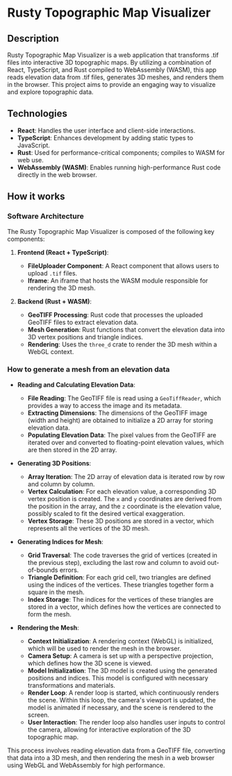 # Rusty Topographic Map Visualizer

## Description

Rusty Topographic Map Visualizer is a web application that transforms .tif files into interactive 3D topographic maps. By utilizing a combination of React, TypeScript, and Rust compiled to WebAssembly (WASM), this app reads elevation data from .tif files, generates 3D meshes, and renders them in the browser. This project aims to provide an engaging way to visualize and explore topographic data.

## Technologies

- **React**: Handles the user interface and client-side interactions.
- **TypeScript**: Enhances development by adding static types to JavaScript.
- **Rust**: Used for performance-critical components; compiles to WASM for web use.
- **WebAssembly (WASM)**: Enables running high-performance Rust code directly in the web browser.

## How it works
### Software Architecture

The Rusty Topographic Map Visualizer is composed of the following key components:

1. **Frontend (React + TypeScript)**:
    - **FileUploader Component**: A React component that allows users to upload `.tif` files.
    - **Iframe**: An iframe that hosts the WASM module responsible for rendering the 3D mesh.

2. **Backend (Rust + WASM)**:
    - **GeoTIFF Processing**: Rust code that processes the uploaded GeoTIFF files to extract elevation data.
    - **Mesh Generation**: Rust functions that convert the elevation data into 3D vertex positions and triangle indices.
    - **Rendering**: Uses the `three_d` crate to render the 3D mesh within a WebGL context.


### How to generate a mesh from an elevation data

- **Reading and Calculating Elevation Data**:
  - **File Reading**: The GeoTIFF file is read using a `GeoTiffReader`, which provides a way to access the image and its metadata.
  - **Extracting Dimensions**: The dimensions of the GeoTIFF image (width and height) are obtained to initialize a 2D array for storing elevation data.
  - **Populating Elevation Data**: The pixel values from the GeoTIFF are iterated over and converted to floating-point elevation values, which are then stored in the 2D array.

- **Generating 3D Positions**:
  - **Array Iteration**: The 2D array of elevation data is iterated row by row and column by column.
  - **Vertex Calculation**: For each elevation value, a corresponding 3D vertex position is created. The `x` and `y` coordinates are derived from the position in the array, and the `z` coordinate is the elevation value, possibly scaled to fit the desired vertical exaggeration.
  - **Vertex Storage**: These 3D positions are stored in a vector, which represents all the vertices of the 3D mesh.

- **Generating Indices for Mesh**:
  - **Grid Traversal**: The code traverses the grid of vertices (created in the previous step), excluding the last row and column to avoid out-of-bounds errors.
  - **Triangle Definition**: For each grid cell, two triangles are defined using the indices of the vertices. These triangles together form a square in the mesh.
  - **Index Storage**: The indices for the vertices of these triangles are stored in a vector, which defines how the vertices are connected to form the mesh.

- **Rendering the Mesh**:
  - **Context Initialization**: A rendering context (WebGL) is initialized, which will be used to render the mesh in the browser.
  - **Camera Setup**: A camera is set up with a perspective projection, which defines how the 3D scene is viewed.
  - **Model Initialization**: The 3D model is created using the generated positions and indices. This model is configured with necessary transformations and materials.
  - **Render Loop**: A render loop is started, which continuously renders the scene. Within this loop, the camera's viewport is updated, the model is animated if necessary, and the scene is rendered to the screen.
  - **User Interaction**: The render loop also handles user inputs to control the camera, allowing for interactive exploration of the 3D topographic map.

This process involves reading elevation data from a GeoTIFF file, converting that data into a 3D mesh, and then rendering the mesh in a web browser using WebGL and WebAssembly for high performance.
